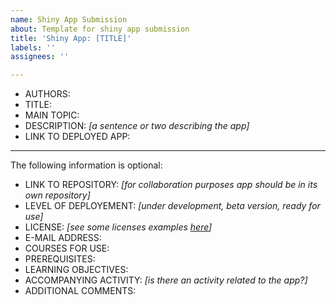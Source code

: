 ```yaml
---
name: Shiny App Submission
about: Template for shiny app submission
title: 'Shiny App: [TITLE]'
labels: ''
assignees: ''

---
```


- AUTHORS:
- TITLE:
- MAIN TOPIC:
- DESCRIPTION: *[a sentence or two describing the app]*
- LINK TO DEPLOYED APP:

---------------------------

The following information is optional:

- LINK TO REPOSITORY: *[for collaboration purposes app should be in its own repository]*
- LEVEL OF DEPLOYEMENT: *[under development, beta version, ready for use]*
- LICENSE: *[see some licenses examples [here](https://creativecommons.org/about/cclicenses/)]*
- E-MAIL ADDRESS:
- COURSES FOR USE:
- PREREQUISITES:
- LEARNING OBJECTIVES: 
- ACCOMPANYING ACTIVITY: _[is there an activity related to the app?]_
- ADDITIONAL COMMENTS: 
